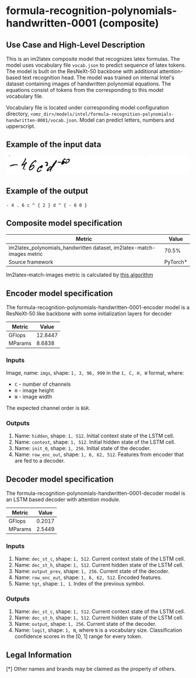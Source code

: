 # formula-recognition-polynomials-handwritten-0001 (composite)

## Use Case and High-Level Description

This is an im2latex composite model that recognizes latex formulas.
The model uses vocabulary file `vocab.json` to predict sequence of latex tokens.
The model is built on the ResNeXt-50 backbone with additional attention-based text recognition head.
The model was trained on internal Intel's dataset containing images of handwritten polynomial equations.
The equations consist of tokens from the corresponding to this model vocabulary file.

Vocabulary file is located under corresponding model configuration directory, `<omz_dir>/models/intel/formula-recognition-polynomials-handwritten-0001/vocab.json`. Model can predict letters, numbers and upperscript.

## Example of the input data

![](./assets/formula-recognition-polynomials-handwritten-0001.png)

## Example of the output

`- 4 . 6 c ^ { 2 } d ^ { - 6 0 }`

## Composite model specification

| Metric                                                                 | Value     |
|------------------------------------------------------------------------|-----------|
| im2latex_polynomials_handwritten dataset, im2latex-match-images metric | 70.5%     |
| Source framework                                                       | PyTorch\* |

Im2latex-match-images metric is calculated by [this algorithm](../../../tools/accuracy_checker/accuracy_checker/metrics/im2latex_images_match.py )

## Encoder model specification

The formula-recognition-polynomials-handwritten-0001-encoder model is a ResNeXt-50 like backbone with some initialization layers for decoder

| Metric                                        | Value     |
|-----------------------------------------------|-----------|
| GFlops                                        | 12.8447   |
| MParams                                       | 8.6838    |

### Inputs

Image, name: `imgs`, shape: `1, 3, 96, 990` in the `1, C, H, W` format, where:

- `C` - number of channels
- `H` - image height
- `W` - image width

The expected channel order is `BGR`.

### Outputs

1.	Name: `hidden`, shape: `1, 512`. Initial context state of the LSTM cell.
2.	Name: `context`, shape: `1, 512`. Initial hidden state of the LSTM cell.
3.	Name: `init_0`, shape: `1, 256`. Initial state of the decoder.
4.	Name: `row_enc_out`, shape: `1, 6, 62, 512`. Features from encoder that are fed to a decoder.

## Decoder model specification

The formula-recognition-polynomials-handwritten-0001-decoder model is an LSTM based decoder with attention module.

| Metric                                        | Value     |
|-----------------------------------------------|-----------|
| GFlops                                        | 0.2017    |
| MParams                                       | 2.5449    |

### Inputs

1.	Name: `dec_st_c`, shape: `1, 512`. Current context state of the LSTM cell.
2.	Name: `dec_st_h`, shape: `1, 512`. Current hidden state of the LSTM cell.
3.	Name: `output_prev`, shape: `1, 256`. Current state of the decoder.
4.	Name: `row_enc_out`, shape: `1, 6, 62, 512`. Encoded features.
5.	Name: `tgt`, shape: `1, 1`. Index of the previous symbol.

### Outputs

1.	Name: `dec_st_c`, shape: `1, 512`. Current context state of the LSTM cell.
2.	Name: `dec_st_h`, shape: `1, 512`. Current hidden state of the LSTM cell.
3.	Name: `output`, shape: `1, 256`. Current state of the decoder.
4.	Name: `logit`, shape: `1, N`, where `N` is a vocabulary size. Classification confidence scores in the [0, 1] range
    for every token.

## Legal Information
[*] Other names and brands may be claimed as the property of others.
